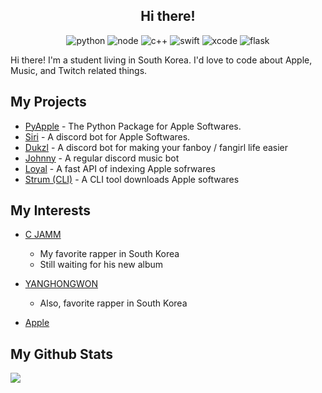 <h2 align="center">Hi there!</h2>
<p align="center">
  <img src="https://img.shields.io/badge/-Python-3776AB?style=for-the-badge&logo=python&logoColor=fff" alt="python"/>
  <img src="https://img.shields.io/badge/-Node.js-4FC08D?style=for-the-badge&logo=node.js&logoColor=fff" alt="node"/>
  <img src="https://img.shields.io/badge/-C++-00599C?style=for-the-badge&logo=C&logoColor=fff" alt="c++"/>
  <img src="https://img.shields.io/badge/-Swift-fc4103?style=for-the-badge&logo=swift&logoColor=fff" alt="swift"/>
  <img src="https://img.shields.io/badge/-Xcode-1572B6?style=for-the-badge&logo=xcode&logoColor=fff" alt="xcode"/>
  <img src="https://img.shields.io/badge/-Flask-000000?style=for-the-badge&logo=flask&logoColor=fff" alt="flask"/>
</p>

Hi there! I'm a student living in South Korea. I'd love to code about Apple, Music, and Twitch related things.

## My Projects

* [PyApple](https://github.com/fxrcha/PyApple) - The Python Package for Apple Softwares.
* [Siri](https://github.com/fxrcha/Siri) - A discord bot for Apple Softwares.
* [Dukzl](https://github.com/fxrcha/Dukzl) - A discord bot for making your fanboy / fangirl life easier
* [Johnny](https://github.com/fxrcha/Johnny) - A regular discord music bot
* [Loyal](https://github.com/fxrcha/Loyal) - A fast API of indexing Apple sofrwares
* [Strum (CLI)](https://github.com/fxrcha/sturm-cli) - A CLI tool downloads Apple softwares


## My Interests

* [C JAMM](https://namu.wiki/w/C%20JAMM)
  - My favorite rapper in South Korea
  - Still waiting for his new album

* [YANGHONGWON](https://namu.wiki/w/%EC%96%91%ED%99%8D%EC%9B%90?from=%EC%98%81%EB%B9%84)
  - Also, favorite rapper in South Korea
 
* [Apple](https://apple.com)

## My Github Stats

![](https://github-readme-stats.vercel.app/api/top-langs/?username=fxrcha&layout=compact)
